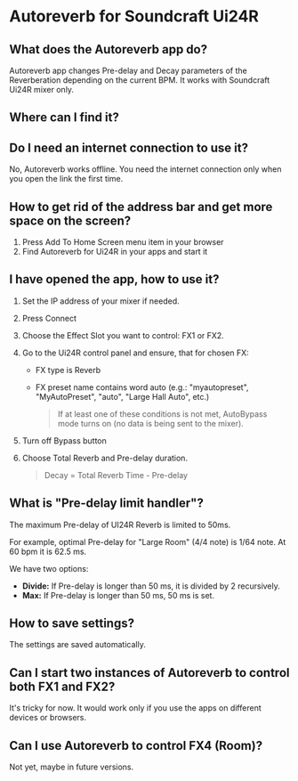 # Autoreverb for Soundcraft Ui24R

## What does the Autoreverb app do?

Autoreverb app changes Pre-delay and Decay parameters of the Reverberation depending on the current BPM.
It works with Soundcraft Ui24R mixer only.

## Where can I find it?

## Do I need an internet connection to use it?

No, Autoreverb works offline. You need the internet connection only when you open the link the first time.

## How to get rid of the address bar and get more space on the screen?

1. Press Add To Home Screen menu item in your browser
2. Find Autoreverb for Ui24R in your apps and start it

## I have opened the app, how to use it?

1. Set the IP address of your mixer if needed.
2. Press Connect
3. Choose the Effect Slot you want to control: FX1 or FX2.
4. Go to the Ui24R control panel and ensure, that for chosen FX:
    * FX type is Reverb
    * FX preset name contains word auto (e.g.: "myautopreset", "MyAutoPreset", "auto", "Large Hall Auto", etc.)

        > If at least one of these conditions is not met, AutoBypass mode turns on (no data is being sent to the mixer).

5. Turn off Bypass button
6. Choose Total Reverb and Pre-delay duration.
    > Decay = Total Reverb Time - Pre-delay

## What is "Pre-delay limit handler"?

The maximum Pre-delay of UI24R Reverb is limited to 50ms.

For example, optimal Pre-delay for "Large Room" (4/4 note) is 1/64 note. At 60 bpm it is 62.5 ms.

We have two options:

* **Divide:**  If Pre-delay is longer than 50 ms, it is divided by 2 recursively.
* **Max:** If Pre-delay is longer than 50 ms, 50 ms is set.

## How to save settings?

The settings are saved automatically.

## Can I start two instances of Autoreverb to control both FX1 and FX2?

It's tricky for now. It would work only if you use the apps on different devices or browsers.

## Can I use Autoreverb to control FX4 (Room)?

Not yet, maybe in future versions.
